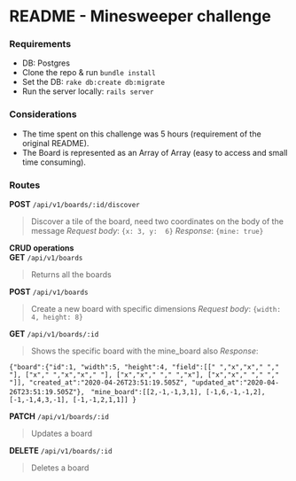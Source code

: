 # README - Minesweeper challenge
### Requirements
- DB: Postgres 
- Clone the repo & run `bundle install`
- Set the DB: `rake db:create db:migrate`
- Run the server locally: `rails server`

### Considerations
* The time spent on this challenge was 5 hours (requirement of the original README).
* The Board is represented as an Array of Array (easy to access and small time consuming).

### Routes

**POST**   `/api/v1/boards/:id/discover`
> Discover a tile of the board, need two coordinates on the body of the message
> *Request body*: `{x: 3, y:  6}`
> *Response*: `{mine: true}`

**CRUD operations**                                                   
**GET**    `/api/v1/boards`                                                                
> Returns all the boards
>  
**POST**   `/api/v1/boards`                                                                 
> Create a new board with specific dimensions
> *Request body*: `{width: 4, height: 8}`
> 
**GET**    `/api/v1/boards/:id`                                                             
> Shows the specific board with the mine_board also
> *Response*:
>
 `{"board":{"id":1,
          "width":5,
          "height":4,
          "field":[[" ","x","x"," "," "],
                   ["x"," ","x","x"," "],
                   ["x","x"," "," ","x"],
                   ["x","x"," "," "," "]],
          "created_at":"2020-04-26T23:51:19.505Z",
          "updated_at":"2020-04-26T23:51:19.505Z"},
` `"mine_board":[[2,-1,-1,3,1],
               [-1,6,-1,-1,2],
               [-1,-1,4,3,-1],
               [-1,-1,2,1,1]]
}`
 
**PATCH**  `/api/v1/boards/:id`                                                             
> Updates a board
>
**DELETE** `/api/v1/boards/:id`                                                             
> Deletes a board

